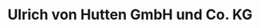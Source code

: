 ---
title: "Ulrich von Hutten GmbH und Co. KG"
url: /frankfurt-oder/ulrich-von-hutten-gmbh-und-co-kg/
shop: Bücher
---